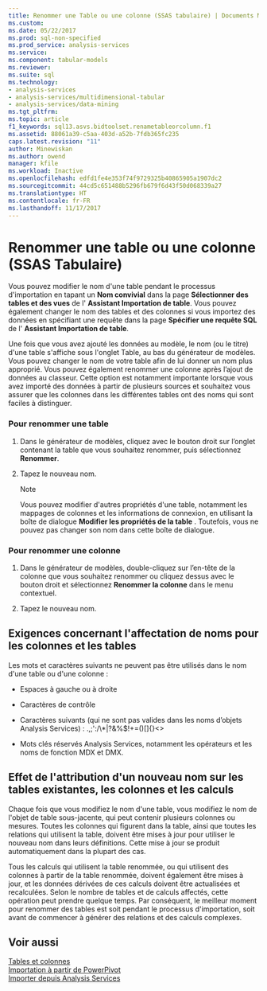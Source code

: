 ```yaml
---
title: Renommer une Table ou une colonne (SSAS tabulaire) | Documents Microsoft
ms.custom: 
ms.date: 05/22/2017
ms.prod: sql-non-specified
ms.prod_service: analysis-services
ms.service: 
ms.component: tabular-models
ms.reviewer: 
ms.suite: sql
ms.technology:
- analysis-services
- analysis-services/multidimensional-tabular
- analysis-services/data-mining
ms.tgt_pltfrm: 
ms.topic: article
f1_keywords: sql13.asvs.bidtoolset.renametableorcolumn.f1
ms.assetid: 88061a39-c5aa-403d-a52b-7fdb365fc235
caps.latest.revision: "11"
author: Minewiskan
ms.author: owend
manager: kfile
ms.workload: Inactive
ms.openlocfilehash: edfd1fe4e353f74f9729325b40865905a1907dc2
ms.sourcegitcommit: 44cd5c651488b5296fb679f6d43f50d068339a27
ms.translationtype: HT
ms.contentlocale: fr-FR
ms.lasthandoff: 11/17/2017
---
```

# <a name="rename-a-table-or-column-ssas-tabular"></a>Renommer une table ou une colonne (SSAS Tabulaire)
  Vous pouvez modifier le nom d'une table pendant le processus d'importation en tapant un **Nom convivial** dans la page **Sélectionner des tables et des vues** de l' **Assistant Importation de table**. Vous pouvez également changer le nom des tables et des colonnes si vous importez des données en spécifiant une requête dans la page **Spécifier une requête SQL** de l' **Assistant Importation de table**.  
  
 Une fois que vous avez ajouté les données au modèle, le nom (ou le titre) d'une table s'affiche sous l'onglet Table, au bas du générateur de modèles. Vous pouvez changer le nom de votre table afin de lui donner un nom plus approprié. Vous pouvez également renommer une colonne après l’ajout de données au classeur. Cette option est notamment importante lorsque vous avez importé des données à partir de plusieurs sources et souhaitez vous assurer que les colonnes dans les différentes tables ont des noms qui sont faciles à distinguer.  
  
### <a name="to-rename-a-table"></a>Pour renommer une table  
  
1.  Dans le générateur de modèles, cliquez avec le bouton droit sur l’onglet contenant la table que vous souhaitez renommer, puis sélectionnez **Renommer**.  
  
2.  Tapez le nouveau nom.  
  
    > [!NOTE]  
    >  Vous pouvez modifier d'autres propriétés d'une table, notamment les mappages de colonnes et les informations de connexion, en utilisant la boîte de dialogue **Modifier les propriétés de la table** . Toutefois, vous ne pouvez pas changer son nom dans cette boîte de dialogue.  
  
### <a name="to-rename-a-column"></a>Pour renommer une colonne  
  
1.  Dans le générateur de modèles, double-cliquez sur l’en-tête de la colonne que vous souhaitez renommer ou cliquez dessus avec le bouton droit et sélectionnez **Renommer la colonne** dans le menu contextuel.  
  
2.  Tapez le nouveau nom.  
  
## <a name="naming-requirements-for-columns-and-tables"></a>Exigences concernant l'affectation de noms pour les colonnes et les tables  
 Les mots et caractères suivants ne peuvent pas être utilisés dans le nom d'une table ou d'une colonne :  
  
-   Espaces à gauche ou à droite  
  
-   Caractères de contrôle  
  
-   Caractères suivants (qui ne sont pas valides dans les noms d’objets Analysis Services) : .,;':/\\*|?&%$!+=()[]{}<>  
  
-   Mots clés réservés Analysis Services, notamment les opérateurs et les noms de fonction MDX et DMX.  
  
## <a name="effect-of-renaming-on-existing-tables-columns-and-calculations"></a>Effet de l'attribution d'un nouveau nom sur les tables existantes, les colonnes et les calculs  
 Chaque fois que vous modifiez le nom d'une table, vous modifiez le nom de l'objet de table sous-jacente, qui peut contenir plusieurs colonnes ou mesures. Toutes les colonnes qui figurent dans la table, ainsi que toutes les relations qui utilisent la table, doivent être mises à jour pour utiliser le nouveau nom dans leurs définitions. Cette mise à jour se produit automatiquement dans la plupart des cas.
  
 Tous les calculs qui utilisent la table renommée, ou qui utilisent des colonnes à partir de la table renommée, doivent également être mises à jour, et les données dérivées de ces calculs doivent être actualisées et recalculées. Selon le nombre de tables et de calculs affectés, cette opération peut prendre quelque temps. Par conséquent, le meilleur moment pour renommer des tables est soit pendant le processus d'importation, soit avant de commencer à générer des relations et des calculs complexes.  
  
## <a name="see-also"></a>Voir aussi  
 [Tables et colonnes](../../analysis-services/tabular-models/tables-and-columns-ssas-tabular.md)   
 [Importation à partir de PowerPivot](../../analysis-services/tabular-models/import-from-power-pivot-ssas-tabular.md)   
 [Importer depuis Analysis Services](../../analysis-services/tabular-models/import-from-analysis-services-ssas-tabular.md)  
  
  
